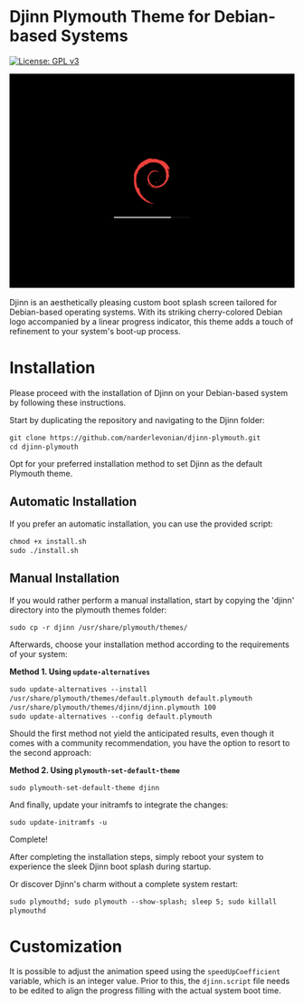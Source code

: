 # Djinn Plymouth Theme for Debian-based Systems

[![License: GPL v3](https://img.shields.io/badge/License-GPLv3-blue.svg)](https://www.gnu.org/licenses/gpl-3.0)

![Djinn Plymouth Theme](https://github.com/narderlevonian/djinn-plymouth/raw/main/djinn-plymouth.png)

Djinn is an aesthetically pleasing custom boot splash screen tailored for Debian-based operating systems. With its striking cherry-colored Debian logo accompanied by a linear progress indicator, this theme adds a touch of refinement to your system's boot-up process.

# Installation

Please proceed with the installation of Djinn on your Debian-based system by following these instructions.

Start by duplicating the repository and navigating to the Djinn folder:

```
git clone https://github.com/narderlevonian/djinn-plymouth.git
cd djinn-plymouth
```

Opt for your preferred installation method to set Djinn as the default Plymouth theme.

## Automatic Installation

If you prefer an automatic installation, you can use the provided script:

```
chmod +x install.sh
sudo ./install.sh
```

## Manual Installation

If you would rather perform a manual installation, start by copying the 'djinn' directory into the plymouth themes folder:

```
sudo cp -r djinn /usr/share/plymouth/themes/
```

Afterwards, choose your installation method according to the requirements of your system:

**Method 1. Using `update-alternatives`**

```
sudo update-alternatives --install /usr/share/plymouth/themes/default.plymouth default.plymouth /usr/share/plymouth/themes/djinn/djinn.plymouth 100
sudo update-alternatives --config default.plymouth
```

Should the first method not yield the anticipated results, even though it comes with a community recommendation, you have the option to resort to the second approach:

**Method 2. Using `plymouth-set-default-theme`**

```
sudo plymouth-set-default-theme djinn
```

And finally, update your initramfs to integrate the changes:

```
sudo update-initramfs -u
```

Complete!

After completing the installation steps, simply reboot your system to experience the sleek Djinn boot splash during startup.

Or discover Djinn's charm without a complete system restart:

```
sudo plymouthd; sudo plymouth --show-splash; sleep 5; sudo killall plymouthd
```
# Customization

It is possible to adjust the animation speed using the `speedUpCoefficient` variable, which is an integer value. Prior to this, the `djinn.script` file needs to be edited to align the progress filling with the actual system boot time.
